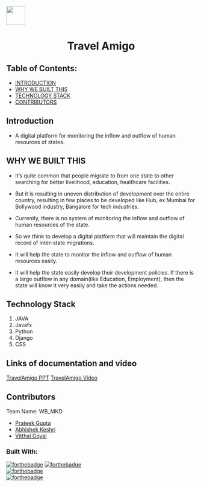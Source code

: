 
<a href="https://hack36.com"> <img src="http://bit.ly/BuiltAtHack36" height=50px> </a>
<p align="center">
</p>


<h1 align="center">Travel Amigo</h1>

## Table of Contents:
- [INTRODUCTION](#introduction)
- [WHY WE BUILT THIS](#why-we-built-this)
- [TECHNOLOGY STACK](#technology-stack)
- [CONTRIBUTORS](#contributors)
 
## Introduction
 * A digital platform for monitoring the inflow and outflow of human resources of states.
 
  
## WHY WE BUILT THIS

* 	It’s quite common that people migrate to from one state to other searching for better livelihood, education, healthcare facilities.
	
* 	But it is resulting in uneven distribution of development over the entire country, resulting in few places to be developed like  Hub, ex Mumbai for Bollywood industry, Bangalore for tech industries.

* 	Currently, there is no system of monitoring the inflow and outflow of human resources of the state.

* 	So we think to develop a digital platform that will maintain the digital record of inter-state migrations.

* 	It will help the state to monitor the inflow and outflow of human resources easily.

* 	It will help the state easily develop their development policies. If there is a large outflow in any domain(like Education, Employment), then the state will know it very easily and take the actions needed. 


## Technology Stack
  1) JAVA
  2) Javafx
  3) Python
  4) Django
  5) CSS
  
## Links of documentation and video
[TravelAmigo PPT](https://docs.google.com/presentation/d/1SrB7kCVv4JhLUOCFiBg-Fpy6guMQde4aG5oD6xsV_Ds/edit?usp=sharing)
[TravelAmigo Video](https://youtu.be/uCebfskd5Nk)

## Contributors

Team Name: WB_MKD

* [Prateek Gupta](https://github.com/Prat2404)
* [Abhishek Keshri](https://github.com/abhikeshri10)
* [Vitthal Goyal](https://github.com/vitthalgoyal)
### Built With:
[![forthebadge](https://forthebadge.com/images/badges/made-with-java.svg)](https://forthebadge.com)
[![forthebadge](https://forthebadge.com/images/badges/made-with-python.svg)](https://forthebadge.com)<br>
[![forthebadge](https://forthebadge.com/images/badges/uses-css.svg)](https://forthebadge.com)<br>
[![forthebadge](https://forthebadge.com/images/badges/built-with-love.svg)](https://forthebadge.com)<br>

